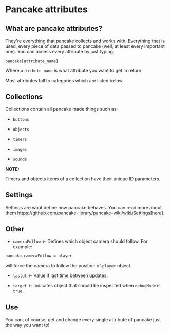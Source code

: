 # Pancake attributes

## What are pancake attributes?

They're everything that pancake collects and works with. Everything that is used, every piece of data passed to pancake (well, at least every important one). You can access every attribute by just typing:

`pancake[attribute_name]`

Where `attribute_name` is what attribute you want to get in return.

Most attributes fall to categories which are listed below.

## Collections

Collections contain all pancake made things such as:

* `buttons`

* `objects`

* `timers`

* `images`

* `sounds`

**NOTE:**

Timers and objects items of a collection have their unique ID parameters.

## Settings

Settings are what define how pancake behaves. You can read more about them https://github.com/pancake-library/pancake-wiki/wiki/Settings[here].

## Other

* `cameraFollow` <- Defines which object camera should follow. For example:

`pancake.cameraFollow = player`

will force the camera to follow the position of `player` object.

* `lastdt` <- Value if last time between updates.

* `target` <- Indicates object that should be inspected when `debugMode` is `true`.

## Use

You can, of course, get and change every single attribute of pancake just the way you want to!
